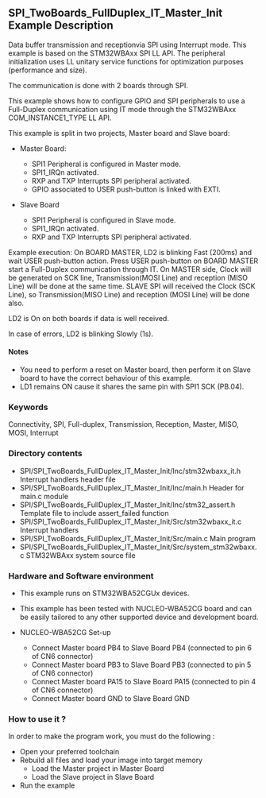 ## <b>SPI_TwoBoards_FullDuplex_IT_Master_Init Example Description</b>

Data buffer transmission and receptionvia SPI using Interrupt mode. This
example is based on the STM32WBAxx SPI LL API. The peripheral
initialization uses LL unitary service functions for optimization purposes (performance and size).

The communication is done with 2 boards through SPI.

This example shows how to configure GPIO and SPI peripherals
to use a Full-Duplex communication using IT mode through the STM32WBAxx COM_INSTANCE1_TYPE LL API.

This example is split in two projects, Master board and Slave board:

- Master Board:
  - SPI1 Peripheral is configured in Master mode.
  - SPI1_IRQn activated.
  - RXP and TXP Interrupts SPI peripheral activated.
  - GPIO associated to USER push-button is linked with EXTI.

- Slave Board
  - SPI1 Peripheral is configured in Slave mode.
  - SPI1_IRQn activated.
  - RXP and TXP Interrupts SPI peripheral activated.

Example execution:
On BOARD MASTER, LD2 is blinking Fast (200ms) and wait USER push-button action.
Press USER push-button on BOARD MASTER start a Full-Duplex communication through IT.
On MASTER side, Clock will be generated on SCK line, Transmission(MOSI Line) and reception (MISO Line)
will be done at the same time.
SLAVE SPI will received  the Clock (SCK Line), so Transmission(MISO Line) and reception (MOSI Line) will be done also.

LD2 is On on both boards if data is well received.

In case of errors, LD2 is blinking Slowly (1s).

#### <b>Notes</b>

 - You need to perform a reset on Master board, then perform it on Slave board
   to have the correct behaviour of this example.
 - LD1 remains ON cause it shares the same pin with SPI1 SCK (PB.04).

### <b>Keywords</b>

Connectivity, SPI, Full-duplex, Transmission, Reception, Master, MISO, MOSI, Interrupt

### <b>Directory contents</b>

  - SPI/SPI_TwoBoards_FullDuplex_IT_Master_Init/Inc/stm32wbaxx_it.h         Interrupt handlers header file
  - SPI/SPI_TwoBoards_FullDuplex_IT_Master_Init/Inc/main.h                  Header for main.c module
  - SPI/SPI_TwoBoards_FullDuplex_IT_Master_Init/Inc/stm32_assert.h          Template file to include assert_failed function
  - SPI/SPI_TwoBoards_FullDuplex_IT_Master_Init/Src/stm32wbaxx_it.c         Interrupt handlers
  - SPI/SPI_TwoBoards_FullDuplex_IT_Master_Init/Src/main.c                  Main program
  - SPI/SPI_TwoBoards_FullDuplex_IT_Master_Init/Src/system_stm32wbaxx.c     STM32WBAxx system source file

### <b>Hardware and Software environment</b>

  - This example runs on STM32WBA52CGUx devices.

  - This example has been tested with NUCLEO-WBA52CG board and can be
    easily tailored to any other supported device and development board.

  - NUCLEO-WBA52CG Set-up
    - Connect Master board PB4 to Slave Board PB4 (connected to pin 6 of CN6 connector)
    - Connect Master board PB3 to Slave Board PB3 (connected to pin 5 of CN6 connector)
    - Connect Master board PA15 to Slave Board PA15 (connected to pin 4 of CN6 connector)
    - Connect Master board GND to Slave Board GND

### <b>How to use it ?</b>

In order to make the program work, you must do the following :
 - Open your preferred toolchain
 - Rebuild all files and load your image into target memory
    - Load the Master project in Master Board
    - Load the Slave project in Slave Board
 - Run the example


